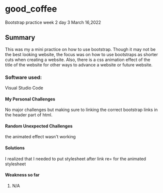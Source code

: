 # good_coffee
Bootstrap practice week 2 day 3 March 16,2022

## Summary
This was my a mini practice on how to use bootstrap. Though it may not be the best looking website, 
the focus was on how to use bootstraps as shorter cuts when creating a website.  Also, there is a css animation effect of the title of the website for 
other ways to advance a website or future website.

### Software used:
Visual Studio Code

#### My Personal Challenges
No major challenges but making sure to linking the correct bootstrap links in the header part of html.

#### Random Unexpected Challenges
the animated effect wasn't working

#### Solutions
I realized that I needed to put stylesheet after link re= for the animated stylesheet

#### Weakness so far
1.	N/A


